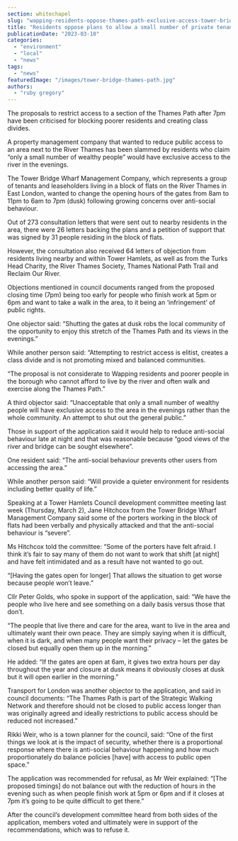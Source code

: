 ```yaml
---
section: whitechapel
slug: "wapping-residents-oppose-thames-path-exclusive-access-tower-bridge-wharf"
title: "Residents oppose plans to allow a small number of private tenants exclusive access to the Thames in Wapping"
publicationDate: "2023-03-10"
categories: 
  - "environment"
  - "local"
  - "news"
tags: 
  - "news"
featuredImage: "/images/tower-bridge-thames-path.jpg"
authors: 
  - "ruby gregory"
---
```


The proposals to restrict access to a section of the Thames Path after 7pm have been criticised for blocking poorer residents and creating class divides.

A property management company that wanted to reduce public access to an area next to the River Thames has been slammed by residents who claim “only a small number of wealthy people” would have exclusive access to the river in the evenings.

The Tower Bridge Wharf Management Company, which represents a group of tenants and leaseholders living in a block of flats on the River Thames in East London, wanted to change the opening hours of the gates from 8am to 11pm to 6am to 7pm (dusk) following growing concerns over anti-social behaviour.

Out of 273 consultation letters that were sent out to nearby residents in the area, there were 26 letters backing the plans and a petition of support that was signed by 31 people residing in the block of flats.

However, the consultation also received 64 letters of objection from residents living nearby and within Tower Hamlets, as well as from the Turks Head Charity, the River Thames Society, Thames National Path Trail and Reclaim Our River.

Objections mentioned in council documents ranged from the proposed closing time (7pm) being too early for people who finish work at 5pm or 6pm and want to take a walk in the area, to it being an ‘infringement’ of public rights.

One objector said: “Shutting the gates at dusk robs the local community of the opportunity to enjoy this stretch of the Thames Path and its views in the evenings.”

While another person said: “Attempting to restrict access is elitist, creates a class divide and is not promoting mixed and balanced communities.

“The proposal is not considerate to Wapping residents and poorer people in the borough who cannot afford to live by the river and often walk and exercise along the Thames Path.”

A third objector said: “Unacceptable that only a small number of wealthy people will have exclusive access to the area in the evenings rather than the whole community. An attempt to shut out the general public.”

Those in support of the application said it would help to reduce anti-social behaviour late at night and that was reasonable because “good views of the river and bridge can be sought elsewhere”.

One resident said: “The anti-social behaviour prevents other users from accessing the area.”

While another person said: “Will provide a quieter environment for residents including better quality of life.”

Speaking at a Tower Hamlets Council development committee meeting last week (Thursday, March 2), Jane Hitchcox from the Tower Bridge Wharf Management Company said some of the porters working in the block of flats had been verbally and physically attacked and that the anti-social behaviour is “severe”.

Ms Hitchcox told the committee: “Some of the porters have felt afraid. I think it’s fair to say many of them do not want to work that shift \[at night\] and have felt intimidated and as a result have not wanted to go out.

“\[Having the gates open for longer\] That allows the situation to get worse  because people won’t leave.”

Cllr Peter Golds, who spoke in support of the application, said: “We have the people who live here and see something on a daily basis versus those that don’t.

“The people that live there and care for the area, want to live in the area and ultimately want their own peace. They are simply saying when it is difficult, when it is dark, and when many people want their privacy – let the gates be closed but equally open them up in the morning.”

He added: “If the gates are open at 6am, it gives two extra hours per day throughout the year and closure at dusk means it obviously closes at dusk but it will open earlier in the morning.”

Transport for London was another objector to the application, and said in council documents: “The Thames Path is part of the Strategic Walking Network and therefore should not be closed to public access longer than was originally agreed and ideally restrictions to public access should be reduced not increased.”

Rikki Weir, who is a town planner for the council, said: “One of the first things we look at is the impact of security, whether there is a proportional response where there is anti-social behaviour happening and how much proportionately do balance policies \[have\] with access to public open space.”

The application was recommended for refusal, as Mr Weir explained: “\[The proposed timings\] do not balance out with the reduction of hours in the evening such as when people finish work at 5pm or 6pm and if it closes at 7pm it’s going to be quite difficult to get there.”

After the council’s development committee heard from both sides of the application, members voted and ultimately were in support of the recommendations, which was to refuse it.
